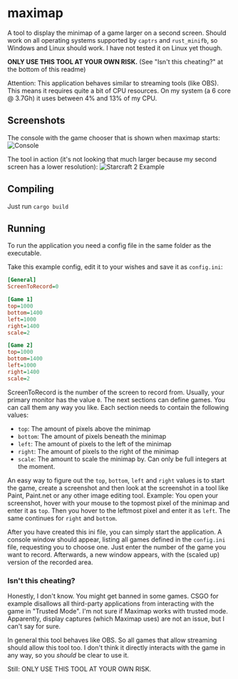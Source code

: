# maximap
A tool to display the minimap of a game larger on a second screen. Should work on all operating systems supported by `captrs` and `rust_minifb`, so Windows and Linux should work. I have not tested it on Linux yet though.

__ONLY USE THIS TOOL AT YOUR OWN RISK.__ (See "Isn't this cheating?" at the bottom of this readme)

Attention: This application behaves similar to streaming tools (like OBS). This means it requires quite a bit of CPU resources. On my system (a 6 core @ 3.7Gh) it uses between 4% and 13% of my CPU.

## Screenshots

The console with the game chooser that is shown when maximap starts:
![Console](https://user-images.githubusercontent.com/1176206/103399783-ee210c00-4b42-11eb-8611-7c3fa581c333.png)

The tool in action (it's not looking that much larger because my second screen has a lower resolution):
![Starcraft 2 Example](https://user-images.githubusercontent.com/1176206/103399804-0729bd00-4b43-11eb-9ad0-00db17522c4b.png)

## Compiling
Just run `cargo build`

## Running
To run the application you need a config file in the same folder as the executable.

Take this example config, edit it to your wishes and save it as `config.ini`:

```INI
[General]
ScreenToRecord=0

[Game 1]
top=1000
bottom=1400
left=1000
right=1400
scale=2

[Game 2]
top=1000
bottom=1400
left=1000
right=1400
scale=2
```

ScreenToRecord is the number of the screen to record from. Usually, your primary monitor has the value `0`.
The next sections can define games. You can call them any way you like. Each section needs to contain the following values:

* `top`: The amount of pixels above the minimap
* `bottom`: The amount of pixels beneath the minimap
* `left`: The amount of pixels to the left of the minimap
* `right`: The amount of pixels to the right of the minimap
* `scale`: The amount to scale the minimap by. Can only be full integers at the moment.

An easy way to figure out the `top`, `bottom`, `left` and `right` values is to start the game, create a screenshot and then look at the screenshot in a tool like Paint, Paint.net or any other image editing tool.
Example: You open your screenshot, hover with your mouse to the topmost pixel of the minimap and enter it as `top`. Then you hover to the leftmost pixel and enter it as `left`. The same continues for `right` and `bottom`.

After you have created this ini file, you can simply start the application. A console window should appear, listing all games defined in the `config.ini` file, requesting you to choose one. Just enter the number of the game you want to record.
Afterwards, a new window appears, with the (scaled up) version of the recorded area.

### Isn't this cheating?
Honestly, I don't know. You might get banned in some games. CSGO for example disallows all third-party applications from interacting with the game in "Trusted Mode". I'm not sure if Maximap works with trusted mode. Apparently, display captures (which Maximap uses) are not an issue, but I can't say for sure.

In general this tool behaves like OBS. So all games that allow streaming should allow this tool too. I don't think it directly interacts with the game in any way, so you _should_ be clear to use it.

Still:
ONLY USE THIS TOOL AT YOUR OWN RISK.
